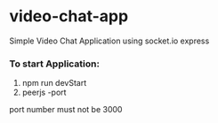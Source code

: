 # video-chat-app  

Simple Video Chat Application using socket.io express  
  
### To start Application:  
1. npm run devStart  
2. peerjs -port <portnumber>  

port number must not be 3000
